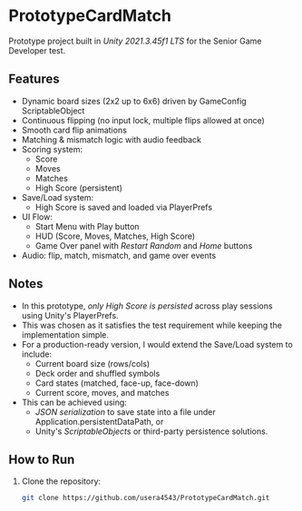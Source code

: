# PrototypeCardMatch

Prototype project built in *Unity 2021.3.45f1 LTS* for the Senior Game Developer test.

## Features
- Dynamic board sizes (2x2 up to 6x6) driven by GameConfig ScriptableObject
- Continuous flipping (no input lock, multiple flips allowed at once)
- Smooth card flip animations
- Matching & mismatch logic with audio feedback
- Scoring system:
  - Score
  - Moves
  - Matches
  - High Score (persistent)
- Save/Load system:
  - High Score is saved and loaded via PlayerPrefs
- UI Flow:
  - Start Menu with Play button
  - HUD (Score, Moves, Matches, High Score)
  - Game Over panel with *Restart Random* and *Home* buttons
- Audio: flip, match, mismatch, and game over events

## Notes
- In this prototype, *only High Score is persisted* across play sessions using Unity's PlayerPrefs.
- This was chosen as it satisfies the test requirement while keeping the implementation simple.
- For a production-ready version, I would extend the Save/Load system to include:
  - Current board size (rows/cols)
  - Deck order and shuffled symbols
  - Card states (matched, face-up, face-down)
  - Current score, moves, and matches
- This can be achieved using:
  - *JSON serialization* to save state into a file under Application.persistentDataPath, or
  - Unity's *ScriptableObjects* or third-party persistence solutions.

## How to Run
1. Clone the repository:
   ```bash
   git clone https://github.com/usera4543/PrototypeCardMatch.git